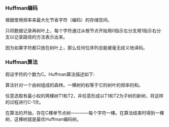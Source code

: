 ### Huffman编码
根据使用频率来最大化节省字符（编码）的存储空间。

只将数据记录再树叶上，每个字符通过从根节点开始用0指示左分支用1指示右分支以记录路径的方法表示出来。

因为如果字符都只放在树叶上，那么任何位序列总能被毫无歧义地译码。
### Huffman算法
假设字符的个数为C。Huffman算法描述如下:

算法针对一个由树组成的森林。一棵树的权等于它的树叶的频率的和。

任意选取有最小权的两棵树T1和T2，并任意形成以T1和T2为子树的新树，将这样的过程进行C-1次。

在算法的开始，存在C棵单节点树————每个字符一棵。在算法结束时得到一棵树，这棵树就是最优Huffman编码树。

